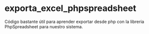 # exporta_excel_phpspreadsheet
Código bastante útil para aprender exportar desde php con la libreria PhpSpreadsheet para nuestro sistema.
